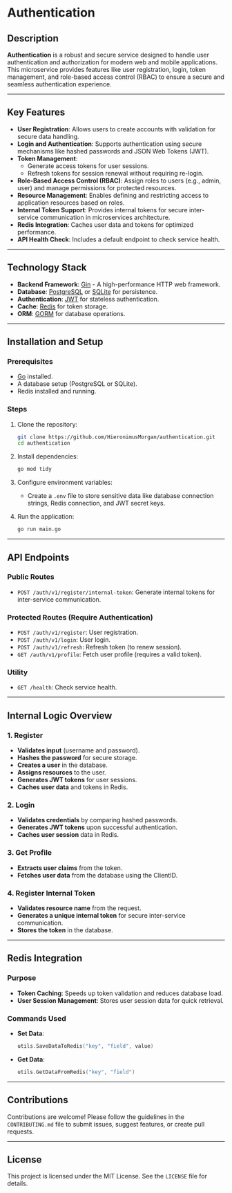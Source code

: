# Authentication

## Description

**Authentication** is a robust and secure service designed to handle user authentication and authorization for modern web and mobile applications. This microservice provides features like user registration, login, token management, and role-based access control (RBAC) to ensure a secure and seamless authentication experience.

---

## Key Features

- **User Registration**: Allows users to create accounts with validation for secure data handling.
- **Login and Authentication**: Supports authentication using secure mechanisms like hashed passwords and JSON Web Tokens (JWT).
- **Token Management**:
  - Generate access tokens for user sessions.
  - Refresh tokens for session renewal without requiring re-login.
- **Role-Based Access Control (RBAC)**: Assign roles to users (e.g., admin, user) and manage permissions for protected resources.
- **Resource Management**: Enables defining and restricting access to application resources based on roles.
- **Internal Token Support**: Provides internal tokens for secure inter-service communication in microservices architecture.
- **Redis Integration**: Caches user data and tokens for optimized performance.
- **API Health Check**: Includes a default endpoint to check service health.

---

## Technology Stack

- **Backend Framework**: [Gin](https://gin-gonic.com/) - A high-performance HTTP web framework.
- **Database**: [PostgreSQL](https://www.postgresql.org/) or [SQLite](https://www.sqlite.org/) for persistence.
- **Authentication**: [JWT](https://jwt.io/) for stateless authentication.
- **Cache**: [Redis](https://redis.io/) for token storage.
- **ORM**: [GORM](https://gorm.io/) for database operations.

---

## Installation and Setup

### Prerequisites

- [Go](https://golang.org/doc/install) installed.
- A database setup (PostgreSQL or SQLite).
- Redis installed and running.

### Steps

1. Clone the repository:

   ```bash
   git clone https://github.com/HieronimusMorgan/authentication.git
   cd authentication
   ```

2. Install dependencies:

   ```bash
   go mod tidy
   ```

3. Configure environment variables:

   - Create a `.env` file to store sensitive data like database connection strings, Redis connection, and JWT secret keys.

4. Run the application:

   ```bash
   go run main.go
   ```

---

## API Endpoints

### Public Routes

- `POST /auth/v1/register/internal-token`: Generate internal tokens for inter-service communication.

### Protected Routes (Require Authentication)

- `POST /auth/v1/register`: User registration.
- `POST /auth/v1/login`: User login.
- `POST /auth/v1/refresh`: Refresh token (to renew session).
- `GET /auth/v1/profile`: Fetch user profile (requires a valid token).

### Utility

- `GET /health`: Check service health.

---

## Internal Logic Overview

### 1. **Register**
- **Validates input** (username and password).
- **Hashes the password** for secure storage.
- **Creates a user** in the database.
- **Assigns resources** to the user.
- **Generates JWT tokens** for user sessions.
- **Caches user data** and tokens in Redis.

### 2. **Login**
- **Validates credentials** by comparing hashed passwords.
- **Generates JWT tokens** upon successful authentication.
- **Caches user session** data in Redis.

### 3. **Get Profile**
- **Extracts user claims** from the token.
- **Fetches user data** from the database using the ClientID.

### 4. **Register Internal Token**
- **Validates resource name** from the request.
- **Generates a unique internal token** for secure inter-service communication.
- **Stores the token** in the database.

---

## Redis Integration

### Purpose
- **Token Caching**: Speeds up token validation and reduces database load.
- **User Session Management**: Stores user session data for quick retrieval.

### Commands Used
- **Set Data**:
  ```go
  utils.SaveDataToRedis("key", "field", value)
  ```
- **Get Data**:
  ```go
  utils.GetDataFromRedis("key", "field")
  ```

---

## Contributions

Contributions are welcome! Please follow the guidelines in the `CONTRIBUTING.md` file to submit issues, suggest features, or create pull requests.

---

## License

This project is licensed under the MIT License. See the `LICENSE` file for details.

